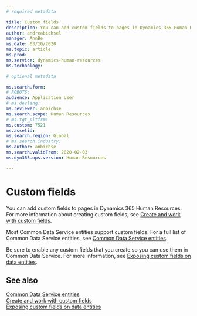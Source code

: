 ```yaml
---
# required metadata

title: Custom fields
description: You can add custom fields to pages in Dynamics 365 Human Resources. 
author: andreabichsel
manager: AnnBe
ms.date: 03/10/2020
ms.topic: article
ms.prod: 
ms.service: dynamics-human-resources
ms.technology: 

# optional metadata

ms.search.form: 
# ROBOTS: 
audience: Application User
# ms.devlang: 
ms.reviewer: anbichse
ms.search.scope: Human Resources
# ms.tgt_pltfrm: 
ms.custom: 7521
ms.assetid: 
ms.search.region: Global
# ms.search.industry: 
ms.author: anbichse
ms.search.validFrom: 2020-02-03
ms.dyn365.ops.version: Human Resources

---
```


# Custom fields

You can add custom fields to pages in Dynamics 365 Human Resources. For more information about creating custom fields, see [Create and work with custom fields](https://docs.microsoft.com/dynamics365/unified-operations/fin-and-ops/get-started/user-defined-fields).

Most Common Data Service entities support custom fields. For a full list of Common Data Service entities, see [Common Data Service entities](https://docs.microsoft.com/dynamics365/human-resources/hr-developer-entities). 

Be sure to enable any custom fields that you create so you can use them in Common Data Service. For more information, see [Exposing custom fields on data entities](https://docs.microsoft.com/dynamics365/unified-operations/fin-and-ops/get-started/user-defined-fields#exposing-custom-fields-on-data-entities).

## See also

[Common Data Service entities](https://docs.microsoft.com/dynamics365/human-resources/hr-developer-entities)</br>
[Create and work with custom fields](https://docs.microsoft.com/dynamics365/unified-operations/fin-and-ops/get-started/user-defined-fields)</br>
[Exposing custom fields on data entities](https://docs.microsoft.com/dynamics365/unified-operations/fin-and-ops/get-started/user-defined-fields#exposing-custom-fields-on-data-entities)

